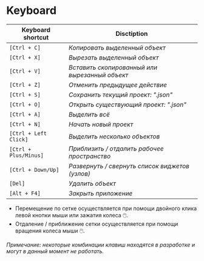 # Keyboard 

| Keyboard shortcut      | Disctiption                                     |
|------------------------|-------------------------------------------------|
| `[Ctrl + C]`           | *Копировать выделенный объект*                  |
| `[Ctrl + X]`           | *Вырезать выделенный объект*                    |
| `[Ctrl + V]`           | *Вставить скопированный или вырезанный объект*  |
| `[Ctrl + Z]`           | *Отменить предыдущее действие*                  |
| `[Ctrl + S]`           | *Сохранить текущий проект: ".json"*             |
| `[Ctrl + O]`           | *Открыть существующий проект: ".json"*          |
| `[Ctrl + A]`           | *Выделить всё*                                  |
| `[Ctrl + N]`           | *Начать новый проект*                           |
| `[Сtrl + Left Click]`  | *Выделить несколько объектов*                   |
| `[Сtrl + Plus/Minus]`  | *Приблизить / отдалить рабочее пространство*    |
| `[Сtrl + Down/Up]`     | *Развернуть / свернуть список виджетов (узлов)* |
| `[Del]`                | *Удалить объект*                                |
| `[Alt + F4]`           | *Закрыть приложение*                            |


* Перемещение по сетке осуществляется при помощи двойного клика левой кнопки мыши или зажатия колеса 🖱️. 
* Отдаление / приближение сетки осуществляется при помощи вращения колеса мыши 🖱️. 

_Примечание: некоторые комбинации клавиш находятся в разработке и могут в данный момент не работать._